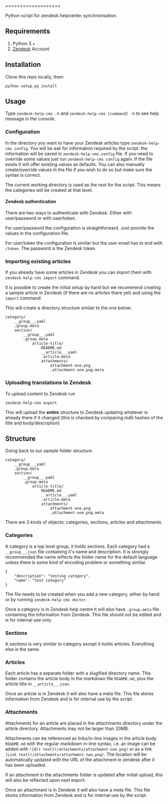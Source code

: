 ===================

Python script for zendesk helpcenter synchronisation.

## Requirements

1. Python 3.+
2. [Zendesk](www.zendesk.com) Account

## Installation

Clone this repo locally, then:

`python setup.py install`

## Usage

Type `zendesk-help-cms -h` and `zendesk-help-cms [command] -h` to see help message in the console.

### Configuration

In the directory you want to have your Zendesk articles type `zendesk-help-cms config`. You will be ask for information required by the script. the information will be saved in `zendesk-help-cms.config` file. If you need to override some values just run `zendesk-help-cms config` again. If the file exists it will offer existing values as defaults. You can also manually create/override values in the file if you wish to do so but make sure the syntax is correct.

The current working directory is used as the root for the script. This means the categories will be created at that level.

#### Zendesk authentication

There are two ways to authenticate with Zendesk. Either with user/password or with user/token. 

For user/password the configuration is straightforward. Just provide the values in the configuration file.

For user/token the configuration is similar but the user email has to end with `/token`. The password is the Zendesk token.

### Importing existing articles

If you already have some articles in Zendesk you can import them with `zendesk-help-cms import` command.

It is possible to create the initial setup by hand but we recommend creating a sample article in Zendesk (if there are no articles there yet) and using the `import` command 

This will create a directory structure similar to the one below:

```
category/
	__group__.yaml
	.group.meta
	section/
		__group__.yaml
		.group.meta
			article-title/
				README.md
				__article__.yaml
				.article.meta
				attachments/
					attachment-one.png
					.attachment-one.png.meta
```

### Uploading translations to Zendesk

To upload content to Zendesk run

`zendesk-help-cms export`

This will upload the **entire** structure to Zendesk updating whatever is already there if it changed (this is checked by comparing md5 hashes of the title and body/description)

## Structure

Going back to our sample folder structure:

```
category/
	__group__.yaml
	.group.meta
	section/
		__group__.yaml
		.group.meta
			article-title/
				README.md
				__article__.yaml
				.article.meta
				attachments/
					attachment-one.png
					.attachment-one.png.meta
```

There are 3 kinds of objects: categories, sections, articles and attachments.

### Categories

A category is a top level group, it holds sections. Each category had a `__group__.json` file containing it's name and description. It is strongly recommended the name reflects the folder name for the default language unless there is some kind of encoding problem or something similar.

```
{
    "description": "testing category",
    "name": "test category"
}
```

The file needs to be created when you add a new category, either by hand or by running `zendesk-help-cms doctor`.

Once a category is in Zendesk help centre it will also have `.group.meta` file containing the information from Zendesk. This file should not be edited and is for internal use only.

### Sections

A sections is very similar to category except it holds articles. Everything else is the same.

### Articles

Each article has a separate folder with a slugified directory name. This folder contains the article body in the markdown file `README.md`, plus the article title in `__article__.json`.

Once an article is in Zendesk it will also have a meta file. This file stores information from Zendesk and is for internal use by the script.

### Attachments

Attachments for an article are placed in the attachments directory under the article directory. Attachments may not be larger than 20MB.

Attachments can be referenced as links/in-line images in the article body `README.md` with the regular markdown in-line syntax, i.e. an image can be added with `![Alt text](/attachments/attachment-one.png)` or as a link `[Link text](/attachments/attachment-two.png)`. The location will be automatically updated with the URL of the attachment in zendesk after it has been uploaded.

If an attachment in the attachments folder is updated after initial upload, this will also be reflected upon next export.

Once an attachment is in Zendesk it will also have a meta file. This file stores information from Zendesk and is for internal use by the script.